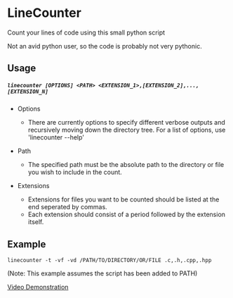 # LineCounter
Count your lines of code using this small python script

Not an avid python user, so the code is probably not very pythonic.

## Usage
##### `linecounter [OPTIONS] <PATH> <EXTENSION_1>,[EXTENSION_2],...,[EXTENSION_N]`

  * Options
    * There are currently options to specify different verbose outputs and recursively moving down
the directory tree. For a list of options, use 'linecounter --help'

  * Path
    * The specified path must be the absolute path to the directory or file you wish to include in
the count.

  * Extensions
    * Extensions for files you want to be counted should be listed at the end seperated by commas.
    * Each extension should consist of a period followed by the extension itself.

## Example
`linecounter -t -vf -vd /PATH/TO/DIRECTORY/OR/FILE .c,.h,.cpp,.hpp`

(Note: This example assumes the script has been added to PATH)

[Video Demonstration](https://www.youtube.com/watch?v=Cy2LZVbd6bY)